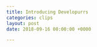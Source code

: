 ```yaml
---
title: Introducing Developurrs
categories: clips
layout: post
date: 2018-09-16 00:00:00 +0000

---
```

